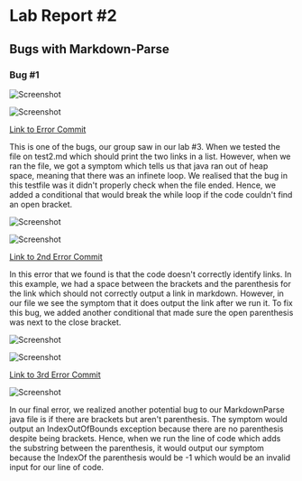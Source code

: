 # Lab Report #2

## Bugs with Markdown-Parse ##

### Bug #1 ###
![Screenshot](2nderror.png)

![Screenshot](2ndsol.png)

[Link to Error Commit](https://github.com/dmontefalcon/markdown-parser/commit/3575612d2b76784629c1ba44f4459d7c183d45c8) 

This is one of the bugs, our group saw in our lab #3. When we tested the file on test2.md which should print the two links in a list. However, when we ran the file, we got a symptom which tells us that java ran out of heap space, meaning that there was an infinete loop. We realised that the bug in this testfile was it didn't properly check when the file ended. Hence, we added a conditional that would break the while loop if the code couldn't find an open bracket.


![Screenshot](1sterror.png)

![Screenshot](1stsol.png)

[Link to 2nd Error Commit](https://github.com/dmontefalcon/markdown-parser/commit/ebc853d4ad03143444821d342b8920506932a8c8)

In this error that we found is that the code doesn't correctly identify links. In this example, we had a space between the brackets and the parenthesis for the link which should not correctly output a link in markdown. However, in our file we see the symptom that it does output the link after we run it. To fix this bug, we added another conditional that made sure the open parenthesis was next to the close bracket.

![Screenshot](3rderror.png)

![Screenshot](3rdsol.png)

[Link to 3rd Error Commit](https://github.com/dmontefalcon/markdown-parser/commit/896c5d2ea2a55952a644e14731fbf4dd98dcda3d)

![Screenshot](3rderrorsymptom.png)

In our final error, we realized another potential bug to our MarkdownParse java file is if there are brackets but aren't parenthesis. The symptom would output an IndexOutOfBounds exception because there are no parenthesis despite being brackets. Hence, when we run the line of code which adds the substring between the parenthesis, it would output our symptom because the IndexOf the parenthesis would be -1 which would be an invalid input for our line of code.
